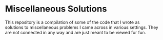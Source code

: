 # Miscellaneous Solutions

This repository is a compilation of some of the code that I wrote as solutions to miscellaneous problems I came across in various settings. They are not connected in any way and are just meant to be viewed for fun.
